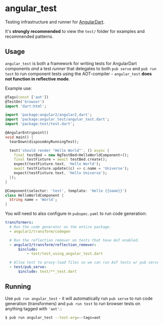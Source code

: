 # angular_test

Testing infrastructure and runner for [AngularDart][gh_angular_dart].

[gh_angular_dart]: https://github.com/dart-lang/angular2

It's **strongly recommended** to view the `test/` folder for examples and recommended patterns.

## Usage

`angular_test` is both a framework for writing tests for AngularDart components _and_ a
test _runner_ that delegates to both `pub serve` and `pub run test` to run component tests
using the AOT-compiler - `angular_test` **does not function in reflective mode**.

Example use:

```dart
@Tags(const ['aot'])
@TestOn('browser')
import 'dart:html';

import 'package:angular2/angular2.dart';
import 'package:angular_test/angular_test.dart';
import 'package:test/test.dart';

@AngularEntrypoint()
void main() {
  tearDown(disposeAnyRunningTest);

  test('should render "Hello World"', () async {
    final testBed = new NgTestBed<HelloWorldComponent>();
    final testFixture = await testBed.create();
    expect(testFixture.text, 'Hello World');
    await testFixture.update((c) => c.name = 'Universe');
    expect(testFixture.text, 'Hello Universe');
  });
}

@Component(selector: 'test', template: 'Hello {{name}}')
class HelloWorldComponent {
  String name = 'World';
}
```

You will need to also configure in `pubspec.yaml` to run code generation:

```yaml
transformers:
  # Run the code generator on the entire package.
  - angular2/transform/codegen

  # Run the reflection remover on tests that have AoT enabled.
  - angular2/transform/reflection_remover:
      $include:
          - test/test_using_angular_test.dart

  # Allow test to proxy-load files so we can run AoT tests w/ pub serve.
  - test/pub_serve:
      $include: test/**_test.dart

```

## Running

Use `pub run angular_test` - it will automatically run `pub serve` to run code generation
(transformers) and `pub run test` to run browser tests on anything tagged with `'aot'`.:

```sh
$ pub run angular_test --test-arg=--tags=aot
```
